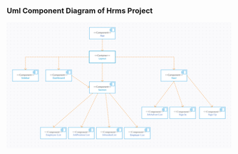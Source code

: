 ### Uml Component Diagram of Hrms Project
![image](https://github.com/CerenBdk/HrmsProject-React/blob/c922cfdad75b16c44322262be37a27a111f8f3c5/public/uml_diagram.PNG)